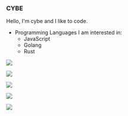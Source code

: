 ### CYBE
Hello, I'm cybe and I like to code.

* Programming Languages I am interested in:
  * JavaScript
  * Golang
  * Rust

![](https://hit.yhype.me/github/profile?user_id=47478929)

![](https://dcbadge.vercel.app/api/shield/864954707525107712)

![](https://github-readme-stats.vercel.app/api?username=cybe42&show_icons=true&theme=radical&count_private=true)

![](https://github-readme-stats.vercel.app/api/top-langs/?username=cybe42&theme=radical)

![](https://komarev.com/ghpvc/?username=usercybe)
